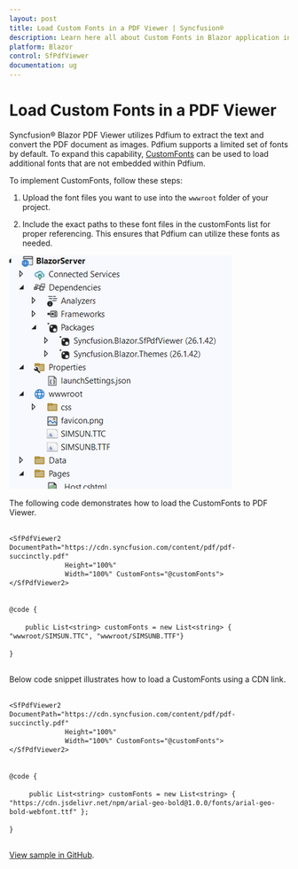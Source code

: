 ```yaml
---
layout: post
title: Load Custom Fonts in a PDF Viewer | Syncfusion®
description: Learn here all about Custom Fonts in Blazor application in Syncfusion® Blazor SfPdfViewer component and more.
platform: Blazor
control: SfPdfViewer
documentation: ug
---
```


# Load Custom Fonts in a PDF Viewer

Syncfusion® Blazor PDF Viewer utilizes Pdfium to extract the text and convert the PDF document as images. Pdfium supports a limited set of fonts by default. To expand this capability, [CustomFonts](https://help.syncfusion.com/cr/blazor/Syncfusion.Blazor.SfPdfViewer.PdfViewerBase.html#Syncfusion_Blazor_SfPdfViewer_PdfViewerBase_CustomFonts) can be used to load additional fonts that are not embedded within Pdfium.

To implement CustomFonts, follow these steps: 

1. Upload the font files you want to use into the `wwwroot` folder of your project.
   
2. Include the exact paths to these font files in the customFonts list for proper referencing. This ensures that Pdfium can utilize these fonts as needed.

![CustomFonts in Blazor PDFViewer](../../pdfviewer/images/customfont-files.png)

The following code demonstrates how to load the CustomFonts to PDF Viewer.

```cshtml

<SfPdfViewer2 DocumentPath="https://cdn.syncfusion.com/content/pdf/pdf-succinctly.pdf"
              Height="100%"
              Width="100%" CustomFonts="@customFonts">
</SfPdfViewer2>
 

@code {

    public List<string> customFonts = new List<string> { "wwwroot/SIMSUN.TTC", "wwwroot/SIMSUNB.TTF"}

}
    
```
Below code snippet illustrates how to load a CustomFonts using a CDN link.

```cshtml

<SfPdfViewer2 DocumentPath="https://cdn.syncfusion.com/content/pdf/pdf-succinctly.pdf"
              Height="100%"
              Width="100%" CustomFonts="@customFonts">
</SfPdfViewer2>
 

@code {

     public List<string> customFonts = new List<string> { "https://cdn.jsdelivr.net/npm/arial-geo-bold@1.0.0/fonts/arial-geo-bold-webfont.ttf" };

}
    
```
[View sample in GitHub](https://github.com/SyncfusionExamples/blazor-pdf-viewer-examples/tree/master/Load%20and%20Save/Load%20custom%20fonts%20in%20PDF%20document).
